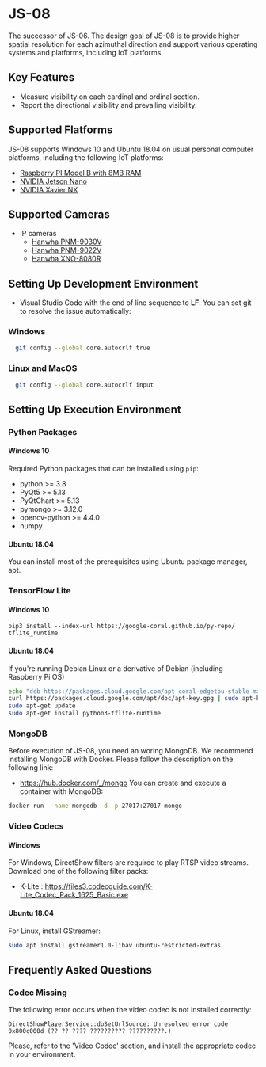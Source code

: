# JS-08
The successor of JS-06. The design goal of JS-08 is to provide higher spatial resolution for each azimuthal direction and support various operating systems and platforms, including IoT platforms.

## Key Features
- Measure visibility on each cardinal and ordinal section.
- Report the directional visibility and prevailing visibility.

## Supported Flatforms
JS-08 supports Windows 10 and Ubuntu 18.04 on usual personal computer platforms, including the following IoT platforms:
- [Raspberry PI Model B with 8MB RAM](https://www.raspberrypi.org/products/raspberry-pi-4-model-b/)
- [NVIDIA Jetson Nano](https://developer.nvidia.com/embedded/jetson-nano-developer-kit)
- [NVIDIA Xavier NX](https://developer.nvidia.com/embedded/jetson-xavier-nx-devkit)

## Supported Cameras
- IP cameras
  - [Hanwha PNM-9030V](https://www.hanwha-security.com/en/products/camera/network/multi-sensor/PNM-9030V/overview/)
  - [Hanwha PNM-9022V](https://www.hanwha-security.com/en/products/camera/network/multi-sensor/PNM-9022V/overview/)
  - [Hanwha XNO-8080R](https://www.hanwha-security.com/en/products/camera/network/bullet/XNO-8080R/overview/)

## Setting Up Development Environment
- Visual Studio Code with the end of line sequence to **LF**. You can set git to resolve the issue automatically:
### Windows
```bash
  git config --global core.autocrlf true
```
### Linux and MacOS
```bash
  git config --global core.autocrlf input
```

## Setting Up Execution Environment
### Python Packages
#### Windows 10
Required Python packages that can be installed using `pip`:
  - python >= 3.8
  - PyQt5 >= 5.13
  - PyQtChart >= 5.13
  - pymongo >= 3.12.0
  - opencv-python >= 4.4.0
  - numpy

#### Ubuntu 18.04
You can install most of the prerequisites using Ubuntu package manager, apt.

### TensorFlow Lite
#### Windows 10
```shell
pip3 install --index-url https://google-coral.github.io/py-repo/ tflite_runtime
```

#### Ubuntu 18.04
If you're running Debian Linux or a derivative of Debian (including Raspberry Pi OS)
```bash
echo "deb https://packages.cloud.google.com/apt coral-edgetpu-stable main" | sudo tee /etc/apt/sources.list.d/coral-edgetpu.list
curl https://packages.cloud.google.com/apt/doc/apt-key.gpg | sudo apt-key add -
sudo apt-get update
sudo apt-get install python3-tflite-runtime
```

### MongoDB
Before execution of JS-08, you need an woring MongoDB. We recommend installing 
MongoDB with Docker. Please follow the description on the following link:
- https://hub.docker.com/_/mongo
You can create and execute a container with MongoDB:
```bash
docker run --name mongodb -d -p 27017:27017 mongo
```

### Video Codecs
#### Windows
For Windows, DirectShow filters are required to play RTSP video streams. Download one of the following filter packs:
- K-Lite:: https://files3.codecguide.com/K-Lite_Codec_Pack_1625_Basic.exe

#### Ubuntu 18.04  
For Linux, install GStreamer: 
```bash
sudo apt install gstreamer1.0-libav ubuntu-restricted-extras
```

## Frequently Asked Questions
### Codec Missing
The following error occurs when the video codec is not installed correctly:
```
DirectShowPlayerService::doSetUrlSource: Unresolved error code 0x800c000d (?? ?? ???? ?????????? ??????????.)
```
Please, refer to the 'Video Codec' section, and install the appropriate codec in your environment.
